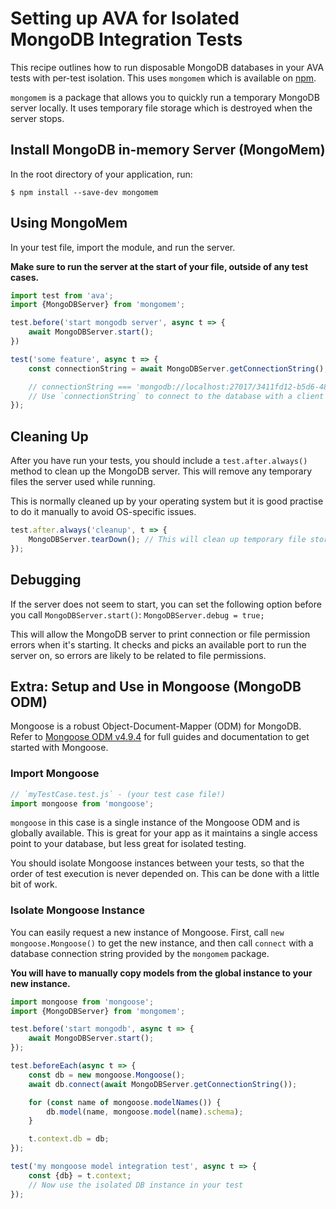 # Setting up AVA for Isolated MongoDB Integration Tests

This recipe outlines how to run disposable MongoDB databases in your AVA tests with per-test isolation. This uses `mongomem` which is available on [npm](https://www.npmjs.com/package/mongomem).

`mongomem` is a package that allows you to quickly run a temporary MongoDB server locally. It uses temporary file storage which is destroyed when the server stops. 


## Install MongoDB in-memory Server (MongoMem)

In the root directory of your application, run:

```console
$ npm install --save-dev mongomem
```


## Using MongoMem

In your test file, import the module, and run the server.
 
**Make sure to run the server at the start of your file, outside of any test cases.**

```js
import test from 'ava';
import {MongoDBServer} from 'mongomem';

test.before('start mongodb server', async t => {
	await MongoDBServer.start();
})

test('some feature', async t => {
	const connectionString = await MongoDBServer.getConnectionString();

	// connectionString === 'mongodb://localhost:27017/3411fd12-b5d6-4860-854c-5bbdb011cb93'
	// Use `connectionString` to connect to the database with a client of your choice. See below for usage with Mongoose.
});

```


## Cleaning Up

After you have run your tests, you should include a `test.after.always()` method to clean up the MongoDB server. This will remove any temporary files the server used while running.

This is normally cleaned up by your operating system but it is good practise to do it manually to avoid OS-specific issues.

```js
test.after.always('cleanup', t => {
	MongoDBServer.tearDown(); // This will clean up temporary file storage
});
```


## Debugging

If the server does not seem to start, you can set the following option before you call `MongoDBServer.start()`:
`MongoDBServer.debug = true;`

This will allow the MongoDB server to print connection or file permission errors when it's starting. It checks and picks an available port to run the server on, so errors are likely to be related to file permissions.


## Extra: Setup and Use in Mongoose (MongoDB ODM)

Mongoose is a robust Object-Document-Mapper (ODM) for MongoDB. Refer to [Mongoose ODM v4.9.4](http://mongoosejs.com) for full guides and documentation to get started with Mongoose.

### Import Mongoose

```js
// `myTestCase.test.js` - (your test case file!)
import mongoose from 'mongoose';
```

`mongoose` in this case is a single instance of the Mongoose ODM and is globally available. This is great for your app as it maintains a single access point to your database, but less great for isolated testing. 

You should isolate Mongoose instances between your tests, so that the order of test execution is never depended on. This can be done with a little bit of work.

### Isolate Mongoose Instance

You can easily request a new instance of Mongoose. First, call `new mongoose.Mongoose()` to get the new instance, and then call `connect` with a database connection string provided by the `mongomem` package.

**You will have to manually copy models from the global instance to your new instance.**

```js
import mongoose from 'mongoose';
import {MongoDBServer} from 'mongomem';

test.before('start mongodb', async t => {
	await MongoDBServer.start();
});

test.beforeEach(async t => {
	const db = new mongoose.Mongoose();
	await db.connect(await MongoDBServer.getConnectionString());

	for (const name of mongoose.modelNames()) {
		db.model(name, mongoose.model(name).schema);
	}

	t.context.db = db;
});

test('my mongoose model integration test', async t => {
	const {db} = t.context;
	// Now use the isolated DB instance in your test
});
```
